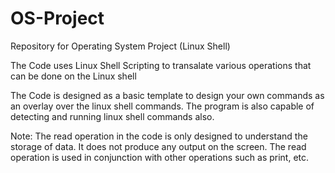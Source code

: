 # OS-Project
Repository for Operating System Project (Linux Shell)

The Code uses Linux Shell Scripting to transalate various operations that can be done on the Linux shell

The Code is designed as a basic template to design your own commands as an overlay over the linux shell commands. The program is also capable of detecting and running linux shell commands also.

Note: The read operation in the code is only designed to understand the storage of data. It does not produce any output on the screen. The read operation is used in conjunction with other operations such as print, etc.
